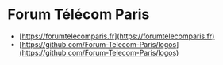# Forum Télécom Paris

- [https://forumtelecomparis.fr](https://forumtelecomparis.fr)
- [https://github.com/Forum-Telecom-Paris/logos](https://github.com/Forum-Telecom-Paris/logos)
